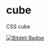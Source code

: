 cube
====

CSS cube


[![Bitdeli Badge](https://d2weczhvl823v0.cloudfront.net/xhtmlized/cube/trend.png)](https://bitdeli.com/free "Bitdeli Badge")

